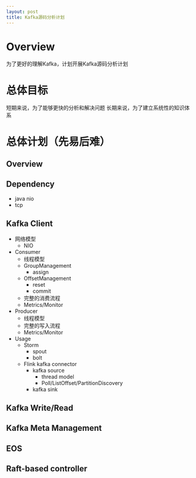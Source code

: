```yaml
---
layout: post
title: Kafka源码分析计划
---
```

# Overview
为了更好的理解Kafka，计划开展Kafka源码分析计划

# 总体目标
短期来说，为了能够更快的分析和解决问题
长期来说，为了建立系统性的知识体系

# 总体计划（先易后难）
## Overview
## Dependency
+ java nio
+ tcp
## Kafka Client
+ 网络模型
  + NIO
+ Consumer
  + 线程模型
  + GroupManagement
    + assign
  + OffsetManagement
    + reset
    + commit
  + 完整的消费流程
  + Metrics/Monitor
+ Producer
  + 线程模型
  + 完整的写入流程
  + Metrics/Monitor
+ Usage
  + Storm
    + spout
    + bolt
  + Flink kafka connector 
    + kafka source
      + thread model
      + Poll/ListOffset/PartitionDiscovery
    + kafka sink 
## Kafka Write/Read
## Kafka Meta Management
## EOS
## Raft-based controller

